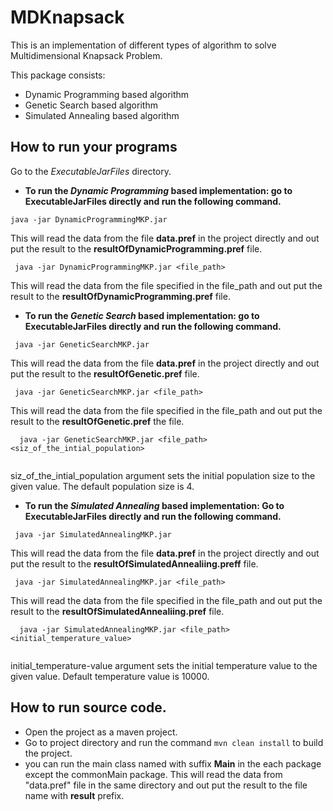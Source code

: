 # MDKnapsack
This is an implementation of different types of algorithm to solve Multidimensional Knapsack Problem. 

This package consists:
* Dynamic Programming based algorithm 
* Genetic Search based algorithm 
* Simulated Annealing based algorithm 

## How to run your programs

Go to the *ExecutableJarFiles* directory.

* **To run the *Dynamic Programming* based implementation: go to ExecutableJarFiles directly and run the following command.**
 
 ```
 java -jar DynamicProgrammingMKP.jar
 ```
 This will read the data from the file **data.pref** in the project directly and out put the result to the  **resultOfDynamicProgramming.pref** file.
 
```
 java -jar DynamicProgrammingMKP.jar <file_path>
 ```
 This will read the data from the file specified in the file_path and out put the result to the **resultOfDynamicProgramming.pref** file.
 
 * **To run the *Genetic Search* based implementation: go to ExecutableJarFiles directly and run the following command.**
 ```
  java -jar GeneticSearchMKP.jar 
  ```
 This will read the data from the file **data.pref** in the project directly and out put the result to the **resultOfGenetic.pref** file.
 
 ```
  java -jar GeneticSearchMKP.jar <file_path> 
  ```
  This will read the data from the file specified in the file_path and out put the result to the **resultOfGenetic.pref** the file. 
  ```
    java -jar GeneticSearchMKP.jar <file_path> <siz_of_the_intial_population>
    
   ```
   siz_of_the_intial_population argument sets the initial population size to the given value. The default population size is 4. 
 
  
 * **To run the *Simulated Annealing* based implementation: Go to ExecutableJarFiles directly and run the following command.**
 ```
  java -jar SimulatedAnnealingMKP.jar
  ```
 This will read the data from the file **data.pref** in the project directly and out put the result to the **resultOfSimulatedAnnealiing.preff** file.
 
 ```
  java -jar SimulatedAnnealingMKP.jar <file_path> 
  ```
  This will read the data from the file specified in the file_path and out put the result to the **resultOfSimulatedAnnealiing.pref** file. 
  ```
    java -jar SimulatedAnnealingMKP.jar <file_path> <initial_temperature_value>
    
   ```
   initial_temperature-value argument sets the initial temperature value to the given value. Default temperature value is 10000.
    
## How to run source code.
* Open the project as a maven project. 
* Go to project directory and run the command `mvn clean install` to build the project.
* you can run the main class named with suffix **Main** in the each package except the commonMain package. This will read the data from "data.pref" file in the same directory and out put the result to the file name with **result** prefix.   
 
